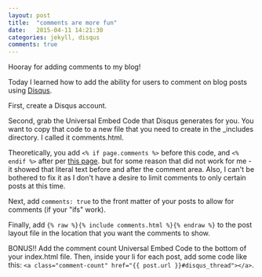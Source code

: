 ```yaml
---
layout: post
title:  "comments are more fun"
date:   2015-04-11 14:21:30
categories: jekyll, disqus
comments: true
---
```

Hooray for adding comments to my blog!

Today I learned how to add the ability for users to comment on blog posts using [Disqus](https://disqus.com/).

First, create a Disqus account.

Second, grab the Universal Embed Code that Disqus generates for you.  You want to copy that code to a new file that you need to create in the _includes directory.  I called it comments.html.

Theoretically, you add `<% if page.comments %>` before this code, and `<% endif %>` after per [this page](https://help.disqus.com/customer/portal/articles/472138-jekyll-installation-instructions). but for some reason that did not work for me - it showed that literal text before and after the comment area.  Also, I can't be bothered to fix it as I don't have a desire to limit comments to only certain posts at this time.

Next, add `comments: true` to the front matter of your posts to allow for comments (if your "ifs" work).

Finally, add `{% raw %}{% include comments.html %}{% endraw %}` to the post layout file in the location that you want the comments to show.

BONUS!!  Add the comment count Universal Embed Code to the bottom of your index.html file.  Then, inside your li for each post, add some code like this:
`<a class="comment-count" href="{{ post.url }}#disqus_thread"></a>`.